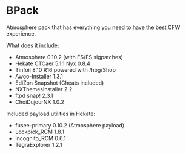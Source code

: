 # BPack

Atmosphere pack that has everything you need to have the best CFW experience.

What does it include:

* Atmosphere 0.10.2 (with ES/FS sigpatches)
* Hekate CTCaer 5.1.1 Nyx 0.8.4
* Tinfoil 8.10 R16 powered with /hbg/Shop
* Awoo-Installer 1.3.1
* EdiZon Snapshot (Cheats included)
* NXThemesInstaller 2.2
* ftpd snap! 2.3.1
* ChoiDujourNX 1.0.2

Included payload utilities in Hekate:

* fusee-primary 0.10.2 (Atmosphere payload)
* Lockpick_RCM 1.8.1
* Incognito_RCM 0.6.1
* TegraExplorer 1.2.1
